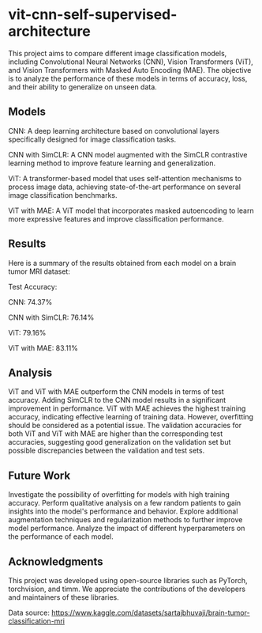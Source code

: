 # vit-cnn-self-supervised-architecture
This project aims to compare different image classification models, including Convolutional Neural Networks (CNN), Vision Transformers (ViT), and Vision Transformers with Masked Auto Encoding (MAE). The objective is to analyze the performance of these models in terms of accuracy, loss, and their ability to generalize on unseen data.

## Models
CNN: A deep learning architecture based on convolutional layers specifically designed for image classification tasks.

CNN with SimCLR: A CNN model augmented with the SimCLR contrastive learning method to improve feature learning and generalization.

ViT: A transformer-based model that uses self-attention mechanisms to process image data, achieving state-of-the-art performance on several image classification benchmarks.

ViT with MAE: A ViT model that incorporates masked autoencoding to learn more expressive features and improve classification performance.

## Results
Here is a summary of the results obtained from each model on a brain tumor MRI dataset:

Test Accuracy:

CNN: 74.37%	

CNN with SimCLR: 76.14%

ViT:	79.16%	

ViT with MAE: 83.11%

## Analysis
ViT and ViT with MAE outperform the CNN models in terms of test accuracy.
Adding SimCLR to the CNN model results in a significant improvement in performance.
ViT with MAE achieves the highest training accuracy, indicating effective learning of training data. However, overfitting should be considered as a potential issue.
The validation accuracies for both ViT and ViT with MAE are higher than the corresponding test accuracies, suggesting good generalization on the validation set but possible discrepancies between the validation and test sets.


## Future Work
Investigate the possibility of overfitting for models with high training accuracy.
Perform qualitative analysis on a few random patients to gain insights into the model's performance and behavior.
Explore additional augmentation techniques and regularization methods to further improve model performance.
Analyze the impact of different hyperparameters on the performance of each model.

## Acknowledgments
This project was developed using open-source libraries such as PyTorch, torchvision, and timm. We appreciate the contributions of the developers and maintainers of these libraries.

Data source:
https://www.kaggle.com/datasets/sartajbhuvaji/brain-tumor-classification-mri
